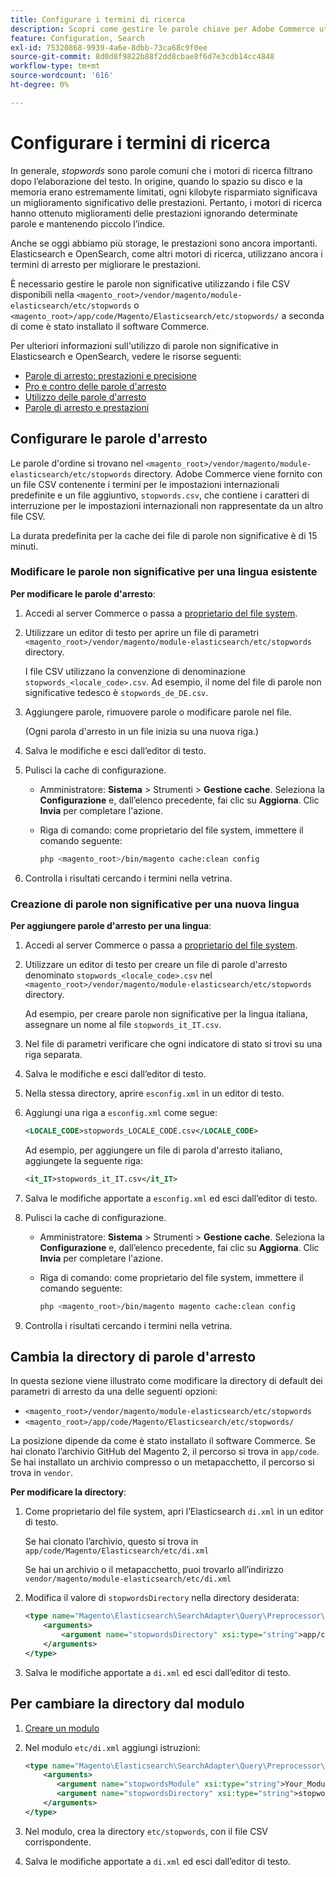 ```yaml
---
title: Configurare i termini di ricerca
description: Scopri come gestire le parole chiave per Adobe Commerce utilizzando i file CSV.
feature: Configuration, Search
exl-id: 75320868-9939-4a6e-8dbb-73ca68c9f0ee
source-git-commit: 8d0d8f9822b88f2dd8cbae8f6d7e3cdb14cc4848
workflow-type: tm+mt
source-wordcount: '616'
ht-degree: 0%

---
```


# Configurare i termini di ricerca

In generale, _stopwords_ sono parole comuni che i motori di ricerca filtrano dopo l’elaborazione del testo. In origine, quando lo spazio su disco e la memoria erano estremamente limitati, ogni kilobyte risparmiato significava un miglioramento significativo delle prestazioni. Pertanto, i motori di ricerca hanno ottenuto miglioramenti delle prestazioni ignorando determinate parole e mantenendo piccolo l’indice.

Anche se oggi abbiamo più storage, le prestazioni sono ancora importanti. Elasticsearch e OpenSearch, come altri motori di ricerca, utilizzano ancora i termini di arresto per migliorare le prestazioni.

È necessario gestire le parole non significative utilizzando i file CSV disponibili nella `<magento_root>/vendor/magento/module-elasticsearch/etc/stopwords` o `<magento_root>/app/code/Magento/Elasticsearch/etc/stopwords/` a seconda di come è stato installato il software Commerce.

Per ulteriori informazioni sull&#39;utilizzo di parole non significative in Elasticsearch e OpenSearch, vedere le risorse seguenti:

- [Parole di arresto: prestazioni e precisione](https://www.elastic.co/guide/en/elasticsearch/guide/current/stopwords.html)
- [Pro e contro delle parole d&#39;arresto](https://www.elastic.co/guide/en/elasticsearch/guide/current/pros-cons-stopwords.html)
- [Utilizzo delle parole d&#39;arresto](https://www.elastic.co/guide/en/elasticsearch/guide/current/using-stopwords.html)
- [Parole di arresto e prestazioni](https://www.elastic.co/guide/en/elasticsearch/guide/current/stopwords-performance.html)

## Configurare le parole d&#39;arresto

Le parole d&#39;ordine si trovano nel `<magento_root>/vendor/magento/module-elasticsearch/etc/stopwords` directory. Adobe Commerce viene fornito con un file CSV contenente i termini per le impostazioni internazionali predefinite e un file aggiuntivo, `stopwords.csv`, che contiene i caratteri di interruzione per le impostazioni internazionali non rappresentate da un altro file CSV.

La durata predefinita per la cache dei file di parole non significative è di 15 minuti.

### Modificare le parole non significative per una lingua esistente

**Per modificare le parole d&#39;arresto**:

1. Accedi al server Commerce o passa a [proprietario del file system](../../installation/prerequisites/file-system/overview.md).
1. Utilizzare un editor di testo per aprire un file di parametri `<magento_root>/vendor/magento/module-elasticsearch/etc/stopwords` directory.

   I file CSV utilizzano la convenzione di denominazione `stopwords_<locale_code>.csv`. Ad esempio, il nome del file di parole non significative tedesco è `stopwords_de_DE.csv`.

1. Aggiungere parole, rimuovere parole o modificare parole nel file.

   (Ogni parola d&#39;arresto in un file inizia su una nuova riga.)

1. Salva le modifiche e esci dall’editor di testo.
1. Pulisci la cache di configurazione.

   - Amministratore: **Sistema** > Strumenti > **Gestione cache**. Seleziona la **Configurazione** e, dall’elenco precedente, fai clic su **Aggiorna**. Clic **Invia** per completare l&#39;azione.

   - Riga di comando: come proprietario del file system, immettere il comando seguente:

     ```bash
     php <magento_root>/bin/magento cache:clean config
     ```

1. Controlla i risultati cercando i termini nella vetrina.

### Creazione di parole non significative per una nuova lingua

**Per aggiungere parole d&#39;arresto per una lingua**:

1. Accedi al server Commerce o passa a [proprietario del file system](../../installation/prerequisites/file-system/overview.md).

1. Utilizzare un editor di testo per creare un file di parole d&#39;arresto denominato `stopwords_<locale_code>.csv` nel `<magento_root>/vendor/magento/module-elasticsearch/etc/stopwords` directory.

   Ad esempio, per creare parole non significative per la lingua italiana, assegnare un nome al file `stopwords_it_IT.csv`.

1. Nel file di parametri verificare che ogni indicatore di stato si trovi su una riga separata.
1. Salva le modifiche e esci dall’editor di testo.
1. Nella stessa directory, aprire `esconfig.xml` in un editor di testo.
1. Aggiungi una riga a `esconfig.xml` come segue:

   ```xml
   <LOCALE_CODE>stopwords_LOCALE_CODE.csv</LOCALE_CODE>
   ```

   Ad esempio, per aggiungere un file di parola d&#39;arresto italiano, aggiungete la seguente riga:

   ```xml
   <it_IT>stopwords_it_IT.csv</it_IT>
   ```

1. Salva le modifiche apportate a `esconfig.xml` ed esci dall’editor di testo.
1. Pulisci la cache di configurazione.

   - Amministratore: **Sistema** > Strumenti > **Gestione cache**. Seleziona la **Configurazione** e, dall’elenco precedente, fai clic su **Aggiorna**. Clic **Invia** per completare l&#39;azione.

   - Riga di comando: come proprietario del file system, immettere il comando seguente:

     ```bash
     php <magento_root>/bin/magento magento cache:clean config
     ```

1. Controlla i risultati cercando i termini nella vetrina.

## Cambia la directory di parole d&#39;arresto

In questa sezione viene illustrato come modificare la directory di default dei parametri di arresto da una delle seguenti opzioni:

- `<magento_root>/vendor/magento/module-elasticsearch/etc/stopwords`
- `<magento_root>/app/code/Magento/Elasticsearch/etc/stopwords/`

La posizione dipende da come è stato installato il software Commerce. Se hai clonato l’archivio GitHub del Magento 2, il percorso si trova in `app/code`. Se hai installato un archivio compresso o un metapacchetto, il percorso si trova in `vendor`.

**Per modificare la directory**:

1. Come proprietario del file system, apri l’Elasticsearch `di.xml` in un editor di testo.

   Se hai clonato l’archivio, questo si trova in `app/code/Magento/Elasticsearch/etc/di.xml`

   Se hai un archivio o il metapacchetto, puoi trovarlo all’indirizzo `vendor/magento/module-elasticsearch/etc/di.xml`

1. Modifica il valore di `stopwordsDirectory` nella directory desiderata:

   ```xml
   <type name="Magento\Elasticsearch\SearchAdapter\Query\Preprocessor\Stopwords">
       <arguments>
           <argument name="stopwordsDirectory" xsi:type="string">app/code/Magento/Elasticsearch/etc/stopwords</argument>
       </arguments>
   </type>
   ```

1. Salva le modifiche apportate a `di.xml` ed esci dall’editor di testo.

## Per cambiare la directory dal modulo

1. [Creare un modulo](https://developer.adobe.com/commerce/php/development/build/component-file-structure/)
1. Nel modulo `etc/di.xml` aggiungi istruzioni:

   ```xml
   <type name="Magento\Elasticsearch\SearchAdapter\Query\Preprocessor\Stopwords">
       <arguments>
          <argument name="stopwordsModule" xsi:type="string">Your_Module</argument>
          <argument name="stopwordsDirectory" xsi:type="string">stopwords</argument>
       </arguments>
   </type>
   ```

1. Nel modulo, crea la directory `etc/stopwords`, con il file CSV corrispondente.

1. Salva le modifiche apportate a `di.xml` ed esci dall’editor di testo.
